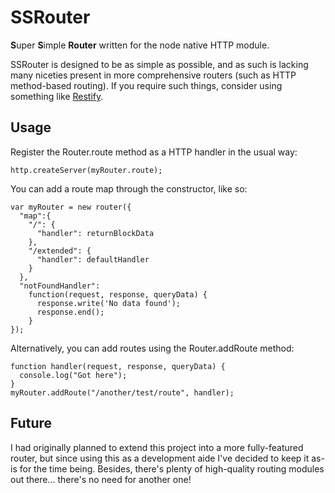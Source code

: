 # SSRouter
**S**uper **S**imple **Router** written for the node native HTTP module.

SSRouter is designed to be as simple as possible, and as such is lacking many
niceties present in more comprehensive routers (such as HTTP method-based
routing). If you require such things, consider using something like
[Restify](//restify.com).

## Usage
Register the Router.route method as a HTTP handler in the usual way:
```
http.createServer(myRouter.route);
```

You can add a route map through the constructor, like so:
```
var myRouter = new router({
  "map":{
    "/": {
      "handler": returnBlockData
    },
    "/extended": {
      "handler": defaultHandler
    }
  },
  "notFoundHandler": 
    function(request, response, queryData) {
      response.write('No data found');
      response.end();
    }
});
```
Alternatively, you can add routes using the Router.addRoute method:
```
function handler(request, response, queryData) {
  console.log("Got here");
}
myRouter.addRoute("/another/test/route", handler);
```

## Future
I had originally planned to extend this project into a more fully-featured
router, but since using this as a development aide I've decided to keep it
as-is for the time being. Besides, there's plenty of high-quality routing
modules out there... there's no need for another one!
